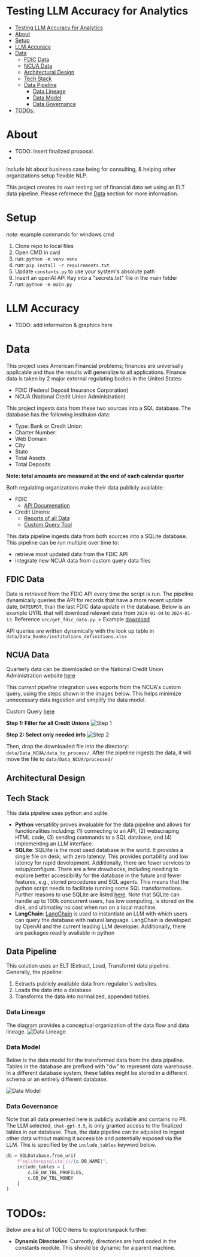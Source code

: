 # Testing LLM Accuracy for Analytics

- [Testing LLM Accuracy for Analytics](#testing-llm-accuracy-for-analytics)
- [About](#about)
- [Setup](#setup)
- [LLM Accuracy](#llm-accuracy)
- [Data](#data)
  - [FDIC Data](#fdic-data)
  - [NCUA Data](#ncua-data)
  - [Architectural Design](#architectural-design)
  - [Tech Stack](#tech-stack)
  - [Data Pipeline](#data-pipeline)
    - [Data Lineage](#data-lineage)
    - [Data Model](#data-model)
    - [Data Governance](#data-governance)
- [TODOs:](#todos)


# About
- TODO: Insert finalized proposal.
- 
Include bit about business case being for consulting, & helping other organizations setup flexible NLP. 

This project creates its own testing set of financial data set using an ELT data pipeline. Please refernece the [Data](#data) section for more information. 


# Setup
*note*: example commands for windows cmd

1. Clone repo to local files
2. Open CMD in cwd
3. run: `python -m venv venv `
4. run: `pip install -r requirements.txt`
5. Update `constants.py` to use your system's absolute path
6. Insert an openAI API Key into a "secrets.txt" file in the main folder
7. run: `python -m main.py`


# LLM Accuracy
- TODO: add informaiton & graphics here


# Data
This project uses American Financial problems; finances are universally applicable and thus the results will generalize to all applications. Finance data is taken by 2 major external regulating bodies in the United States: 
- FDIC (Federal Deposit Insurance Corporation)
- NCUA (National Credit Union Administration)

This project ingests data from these two sources into a SQL database. The database has the following instituion data:
- Type: Bank or Credit Union
- Charter Number:
- Web Domain
- City
- State
- Total Assets
- Total Deposits

**Note: total amounts are measured at the end of each calendar quarter**

Both regulating organizations make their data publicly available:
- FDIC 
    - [API Documenation](https://banks.data.fdic.gov/docs/)
- Credit Unions:
    - [Reports of all Data](https://ncua.gov/analysis/credit-union-corporate-call-report-data/quarterly-data) 
    - [Custom Query Tool](https://webapps2.ncua.gov/CustomQuery/CUSelect.aspx)

This data pipeline ingests data from both sources into a SQLite database. This pipeline can be run multiple over time to:
- retrieve most updated data from the FDIC API
- integrate new NCUA data from custom query data files

## FDIC Data
Data is retrieved from the FDIC API every time the script is run. The pipeline dynamically queries the API for records that have a more recent update date, `DATEUPDT`, than the last FDIC data update in the database. Below is an example UYRL that will download relevant data from `2024-01-04` to `2024-01-13`. Reference `src/get_fdic_data.py`.
    > Example [download](https://banks.data.fdic.gov/api/institutions?filters=DATEUPDT%3A%5B%222024-01-04%22%20TO%20%222024-01-13%22%5D&fields=ASSET%2CCERT%2CCHARTER%2CCITY%2CDATEUPDT%2CDEP%2CREPDTE%2CRISDATE%2CRUNDATE%2CSTALP%2CUNINUM%2CWEBADDR%2CNAME&sort_by=DATEUPDT&sort_order=ASC&limit=50&offset=0&format=csv&download=true&filename=data_file)

API queries are written dynamically with the look up table in `data/Data_Banks/institutions_definitions.xlsx`

## NCUA Data
Quarterly data can be downloaded on the National Credit Union Administration website [here](https://ncua.gov/analysis/credit-union-corporate-call-report-data/quarterly-data)


This _current pipeline_ integration uses exports from the NCUA's custom query, using the steps shown in the images below. This helps minimize unnecessary data ingestion and simplify the data model. 

Custom Query [here](https://webapps2.ncua.gov/CustomQuery/CUSelect.aspx)

**Step 1: Filter for all Credit Unions**
![Step 1](https://raw.githubusercontent.com/jaimiles23/LLMAnalyticsAccuracy/main/lib/README%20Images/NCUA_CustomQuery_Step1.png)

**Step 2: Select only needed info**
![Step 2](https://raw.githubusercontent.com/jaimiles23/LLMAnalyticsAccuracy/main/lib/README%20Images/NCUA_CustomQuery_Step2.png)

Then, drop the downloaded file into the directory: `data/Data_NCUA/data_to_process/`. After the pipeline ingests the data, it will move the file to `data/Data_NCUA/processed/`


## Architectural Design

## Tech Stack
This data pipeline uses python and sqlite. 
- **Python** versatility proves invaluable for the data pipeline and allows for functionalities including: (1) connecting to an API, (2) webscraping HTML code, (3) sending commands to a SQL database, and (4) implementing an LLM interface. 
- **SQLite**: SQLlite is the most used database in the world. It provides a single file on desk, with zero latency. This provides portability and low latency for rapid development. Additionally, there are fewer services to setup/configure. There are a few drawbacks, including needing to explore better accessibility for the database in the future and fewer features, e.g., stored procedures and SQL agents. This means that the python script needs to facilitate running some SQL transformations. Further reasons to use SQLite are listed [here](https://www.sqlite.org/whentouse.html). Note that SQLite can handle up to 100k concurrent users, has low computing, is stored on the disk, and ultimatley no cost when run on a local machine.
- **LangChain**: [LangChain](https://www.langchain.com/) is used to instantiate an LLM with which users can query the database with natural language. LangChain is developed by OpenAI and the current leading LLM developer. Additionally, there are packages readily available in python


## Data Pipeline
This solution uses an ELT (Extract, Load, Transform) data pipeline. Generally, the pipeline:
1. Extracts publicly available data from regulator's websites.
2. Loads the data into a database
3. Transforms the data into normalized, appended tables.


### Data Lineage
The diagram provides a conceptual organization of the data flow and data lineage.
![Data Lineage](https://raw.githubusercontent.com/jaimiles23/LLMAnalyticsAccuracy/main/lib/Data%20Goverance/DataLineage.drawio.png)


### Data Model
Below is the data model for the transformed data from the data pipeline. Tables in the database are prefixed with "dw" to represent data warehouse. In a different database system, these tables might be stored in a different schema or an entirely different database.

![Data Model](https://raw.githubusercontent.com/jaimiles23/LLMAnalyticsAccuracy/main/lib/Data%20Goverance/DataModel.drawio.png)


### Data Governance
Note that all data presented here is publicly available and contains no PII. The LLM selected, `chat-gpt-3.5`, is only granted access to the finalized tables in our database. Thus, the data pipeline can be adjusted to ingest other data without making it accessible and potentially exposed via the LLM. This is specified by the `include_tables` keyword below.
```python
db = SQLDatabase.from_uri(
    f"sqlite+pysqlite:///{c.DB_NAME}",
    include_tables = [ 
        c.DB_DW_TBL_PROFILES,
        c.DB_DW_TBL_MONEY
    ]
)
```

# TODOs:
Below are a list of TODO items to explore/unpack further:
- **Dynamic Directories**: Currently, directories are hard coded in the constants module. This should be dynamic for a parent machine.




